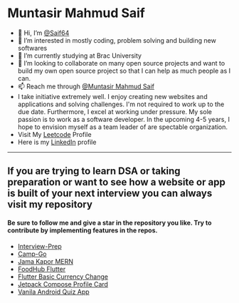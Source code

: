 # Muntasir Mahmud Saif

- 👋 Hi, I’m [@Saif64](https://github.com/Saif64)
- 👀 I’m interested in mostly coding, problem solving and building new softwares 
- 🌱 I’m currently studying at Brac University
- 💞️ I’m looking to collaborate on many open source projects and want to build my own open source project so that I can help as much people as I can.
- 📫 Reach me through [@Muntasir Mahmud Saif](https://www.facebook.com/muntasir.m.saif)
- I take initiative extremely well. I enjoy creating new websites and applications and solving challenges. I'm not required to work up to the due date. Furthermore, I excel at working under pressure. My sole passion is to work as a software developer. In the upcoming 4-5 years, I hope to envision myself as a team leader of are spectable organization.
- Visit My [Leetcode](https://leetcode.com/mmSaif_64) Profile
- Here is my [LinkedIn](https://www.linkedin.com/in/muntasir-mahmud-saif-9a0900233/) profile
---

## If you are trying to learn DSA or taking preparation or want to see how a website or app is built of your next interview you can always visit my repository 
#### Be sure to follow me and give a star in the repository you like. Try to contribute by implementing features in the repos.
* [Interview-Prep](https://github.com/Saif64/Interview-prep)
* [Camp-Go](https://github.com/Saif64/CampGo)
* [Jama Kapor MERN](https://github.com/Saif64/jama-kapor)
* [FoodHub Flutter](https://github.com/Saif64/flutter-FoodHub)
* [Flutter Basic Currency Change](https://github.com/Saif64/Flutter-vangiChai)
* [Jetpack Compose Profile Card](https://github.com/Saif64/-JetpackCompose-ProfileCard)
* [Vanila Android Quiz App](https://github.com/Saif64/TriviaApp)


<!---
Saif64/Saif64 is a ✨ special ✨ repository because its `README.md` (this file) appears on your GitHub profile.
You can click the Preview link to take a look at your changes.
--->
